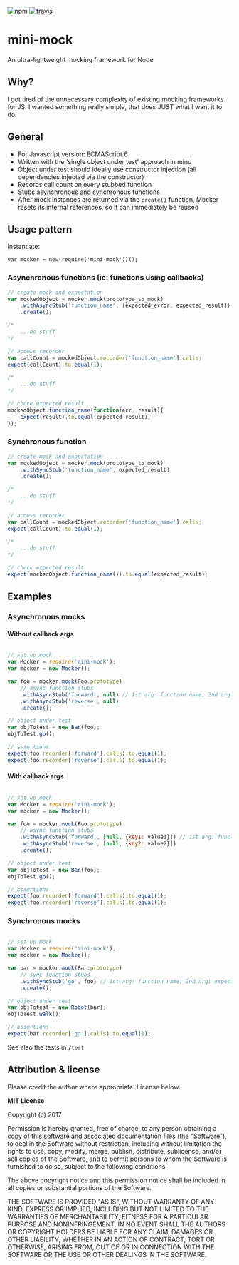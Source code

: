 ![npm](https://badge.fury.io/js/mini-mock.svg)
[![travis](https://travis-ci.org/leebow/mini-mock.svg?branch=master)](https://travis-ci.org/leebow/mini-mock)

# mini-mock
An ultra-lightweight mocking framework for Node

## Why?
I got tired of the unnecessary complexity of existing mocking frameworks for JS. I wanted something really simple, that does
JUST what I want it to do.

## General
- For Javascript version: ECMAScript 6
- Written with the 'single object under test' approach in mind
- Object under test should ideally use constructor injection (all dependencies injected via the constructor)
- Records call count on every stubbed function
- Stubs asynchronous and synchronous functions
- After mock instances are returned via the `create()` function, Mocker resets its internal references, so it can immediately be reused

## Usage pattern

Instantiate:
```
var mocker = new(require('mini-mock'))();
```

### Asynchronous functions (ie: functions using callbacks)

```javascript
// create mock and expectation
var mockedObject = mocker.mock(prototype_to_mock)
    .withAsyncStub('function_name', [expected_error, expected_result])
    .create();

/*
    ...do stuff
*/

// access recorder
var callCount = mockedObject.recorder['function_name'].calls;
expect(callCount).to.equal(1);

/*
    ...do stuff
*/

// check expected result
mockedObject.function_name(function(err, result){
    expect(result).to.equal(expected_result);
});

```
### Synchronous function

```javascript
// create mock and expectation
var mockedObject = mocker.mock(prototype_to_mock)
    .withSyncStub('function_name', expected_result)
    .create();

/*
    ...do stuff
*/

// access recorder
var callCount = mockedObject.recorder['function_name'].calls;
expect(callCount).to.equal(1);

/*
    ...do stuff
*/

// check expected result
expect(mockedObject.function_name()).to.equal(expected_result);

```

## Examples

### Asynchronous mocks

#### Without callback args

```javascript

// set up mock
var Mocker = require('mini-mock');
var mocker = new Mocker();

var foo = mocker.mock(Foo.prototype)
    // async function stubs
    .withAsyncStub('forward', null) // 1st arg: function name; 2nd arg: callback arguments (null in this case)
    .withAsyncStub('reverse', null)
    .create();

// object under test
var objTotest = new Bar(foo);
objToTest.go();

// assertions
expect(foo.recorder['forward'].calls).to.equal(1);
expect(foo.recorder['reverse'].calls).to.equal(1);

```

#### With callback args

```javascript

// set up mock
var Mocker = require('mini-mock');
var mocker = new Mocker();

var foo = mocker.mock(Foo.prototype)
    // async function stubs
    .withAsyncStub('forward', [null, {key1: value1}]) // 1st arg: function name; 2nd arg: callback arguments (null error; object result)
    .withAsyncStub('reverse', [null, {key2: value2}])
    .create();

// object under test
var objTotest = new Bar(foo);
objToTest.go();

// assertions
expect(foo.recorder['forward'].calls).to.equal(1);
expect(foo.recorder['reverse'].calls).to.equal(1);

```

### Synchronous mocks

```javascript

// set up mock
var Mocker = require('mini-mock');
var mocker = new Mocker();

var bar = mocker.mock(Bar.prototype)
    // sync function stubs
    .withSyncStub('go', foo) // 1st arg: function name; 2nd arg: expected result
    .create();

// object under test
var objTotest = new Robot(bar);
objToTest.walk();

// assertions
expect(bar.recorder['go'].calls).to.equal(1);

```

See also the tests in `/test`


## Attribution & license

Please credit the author where appropriate. License below.

**MIT License**

Copyright (c) 2017

Permission is hereby granted, free of charge, to any person obtaining a copy
of this software and associated documentation files (the "Software"), to deal
in the Software without restriction, including without limitation the rights
to use, copy, modify, merge, publish, distribute, sublicense, and/or sell
copies of the Software, and to permit persons to whom the Software is
furnished to do so, subject to the following conditions:

The above copyright notice and this permission notice shall be included in all
copies or substantial portions of the Software.

THE SOFTWARE IS PROVIDED "AS IS", WITHOUT WARRANTY OF ANY KIND, EXPRESS OR
IMPLIED, INCLUDING BUT NOT LIMITED TO THE WARRANTIES OF MERCHANTABILITY,
FITNESS FOR A PARTICULAR PURPOSE AND NONINFRINGEMENT. IN NO EVENT SHALL THE
AUTHORS OR COPYRIGHT HOLDERS BE LIABLE FOR ANY CLAIM, DAMAGES OR OTHER
LIABILITY, WHETHER IN AN ACTION OF CONTRACT, TORT OR OTHERWISE, ARISING FROM,
OUT OF OR IN CONNECTION WITH THE SOFTWARE OR THE USE OR OTHER DEALINGS IN THE
SOFTWARE.
